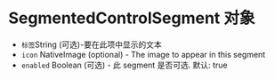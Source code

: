 # SegmentedControlSegment 对象

* ` 标签 `String (可选)-要在此项中显示的文本
* `icon` NativeImage (optional) - The image to appear in this segment
* `enabled` Boolean (可选) - 此 segment 是否可选. 默认: true